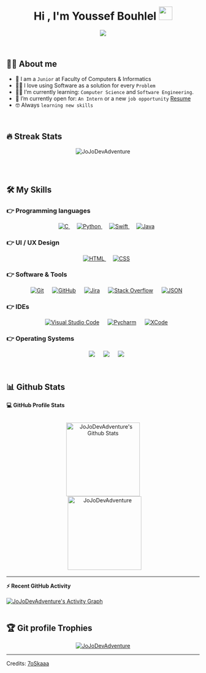<h1 align="center">Hi , I'm Youssef Bouhlel <img src="https://media.giphy.com/media/hvRJCLFzcasrR4ia7z/giphy.gif" width="35"></h1>
<p align="center">
  <a href="https://github.com/DenverCoder1/readme-typing-svg"><img src="https://readme-typing-svg.herokuapp.com?lines=Computer+Science+Student;iOS+Developper;UI/UX+Designer;Always%20learning%20new%20skills&center=true&width=500&height=50"></a>
</p>
<br>

## :sassy_man:  About me
- :school: I am a `Junior` at Faculty of Computers & Informatics
- :technologist: I love using Software as a solution for every `Problem`
- :student: I’m currently learning: `Computer Science` and `Software Engineering`.
- :thinking: I’m currently open for: `An Intern` or a new `job opportunity` [Resume](https://github.com/JoJoDevAdventure/JoJoDevAdventure/files/10330921/Resume-ios.pdf)
- :nerd_face: Always `learning new skills`


<br>

## 🔥 Streak Stats
<p align="center"><img src="https://github-readme-streak-stats.herokuapp.com/?user=JoJoDevAdventure&theme=algolia" alt="JoJoDevAdventure" /></p>

<br>
<br>

## 🛠️ My Skills

### 👉 Programming languages

<p align="center"> 
  &emsp; 
  <a href="https://www.cprogramming.com/" target="_blank"> 
    <img alt="C" src="https://img.shields.io/badge/C%20-%232370ED.svg?style=plastic&logo=c&logoColor=white">
  </a> 
  &emsp;
   <a href="https://www.python.org" target="_blank">
    <img alt="Python" src="https://img.shields.io/badge/Python%20-%2314354C.svg?style=plastic&logo=python&logoColor=white">
  </a>
  &emsp;
   <a href="https://www.swift.org" target="_blank">
    <img alt="Swift" src="https://img.shields.io/badge/Swift%20-%2314354C.svg?style=plastic&logo=swift&logoColor=orange">
  </a>
  &emsp;
   <a href="https://www.java.org" target="_blank">
    <img alt="Java" src="https://img.shields.io/badge/Java%20-%2314354C.svg?style=plastic&logo=java&logoColor=white">
  </a>
</p>

### 👉 UI / UX Design
<p align="center"> 
  &emsp; 
  <a href="https://www.http://figma.com" target="_blank"> 
   <img alt="HTML" src="https://img.shields.io/badge/Figma-%23E34F26.svg?style=plastic&logo=figma&logoColor=white">
  </a>   
  &emsp;
  <a href="https://www.adobe.com/fr/products/xd.html" target="_blank">
    <img alt="CSS" src="https://img.shields.io/badge/Adobe%20XD-%231572B6.svg?style=plastic&logo=adobe-xd3&logoColor=white">
  </a> 
</p>

 ### 👉 Software & Tools
 
<p align="center">
  &emsp;
    <a href="#"><img alt="Git" src="https://img.shields.io/badge/Git%20-%23F05033.svg?style=plastic&logo=git&logoColor=white"></a>
  &emsp;
    <a href="#"><img alt="GitHub" src="https://img.shields.io/badge/github-%23181717.svg?style=plastic&logo=github&logoColor=white"></a>
  &emsp;
    <a href="#"><img alt="Jira" src="https://img.shields.io/badge/Jira-%2334A853.svg?style=plastic&logo=jira&logoColor=white"></a>
  &emsp;
    <a href="#"><img alt="Stack Overflow" src="https://img.shields.io/badge/-Stack%20Overflow-FE7A16?style=plastic&logo=stack-overflow&logoColor=white"></a>
  &emsp;
    <a href="#"><img alt="JSON" img src="https://img.shields.io/badge/json-%23000000.svg?style=plastic&logo=json&logoColor=white"></a>
</p>

 ### 👉 IDEs
 
<p align="center">
  &emsp;
    <a href="#"><img alt="Visual Studio Code" src="https://img.shields.io/badge/Visual%20Studio%20Code-0078d7.svg?style=plastic&logo=visual-studio-code&logoColor=white"></a>
  &emsp;
    <a href="#"><img alt="Pycharm" src="https://img.shields.io/badge/Pycharm-%23000000.svg?style=plastic&logo=pycharm&logoColor=white" /></a>
  &emsp;
    <a href="#"><img alt="XCode" src="https://img.shields.io/badge/XCode-%2366595C.svg?&style=plastic&logo=xcode&logoColor=white" /></a>
</p>

 ### 👉 Operating Systems
 
<p align="center">
  &emsp;
    <a href="#"><img src="https://img.shields.io/badge/Linux-FCC624?style=plastic&logo=linux&logoColor=black"></a>
  &emsp;
    <a href="#"><img src="https://img.shields.io/badge/Windows-0078D6?style=plastic&logo=windows&logoColor=white"></a>
  &emsp;
    <a href="#"><img src="https://img.shields.io/badge/Mac%20Os-%2348B9C7.svg?style=plastic&&logo=mac-os&logoColor=white" /></a>	  
</p>

<br/>

## 📊 Github Stats

  <summary><b>💻 GitHub Profile Stats</b></summary>
  <br/>
  <p align="center">
    <a href="https://github.com/anuraghazra/github-readme-stats"><img alt="JoJoDevAdventure's Github Stats" src="https://github-readme-stats.vercel.app/api?username=JoJoDevAdventure&show_icons=true&count_private=true&theme=algolia" height="192px"/></a>
<br/>
  &nbsp;
	  <img src="https://github-readme-stats.vercel.app/api/top-langs?username=JoJoDevAdventure&langs_count=10&show_icons=true&locale=en&layout=compact&theme=algolia" alt="JoJoDevAdventure" height="192px"/>
  <br/>
  </p>

----

  <summary><b>⚡ Recent GitHub Activity</b></summary>
  <br/>
   <a href="https://github.com/JoJoDevAdventure"><img alt="JoJoDevAdventure's Activity Graph" src="https://activity-graph.herokuapp.com/graph?username=JoJoDevAdventure&custom_title=JoJo's%20Contribution%20Graph&theme=react-dark" /></a>
  <br/>


<br/>

## :trophy: Git profile Trophies

<p align="center"> <a href="https://github.com/ryo-ma/github-profile-trophy"><img src="https://github-profile-trophy.vercel.app/?username=JoJoDevAdventure&layout=compact&theme=algolia" alt="JoJoDevAdventure" /></a> </p>

-----
Credits: [7oSkaaa](https://github.com/7oSkaaa)
